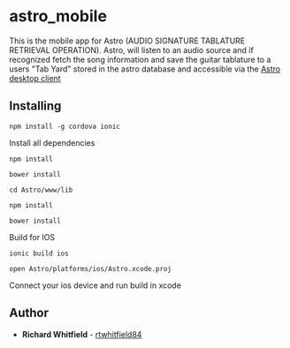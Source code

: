 # astro_mobile

This is the mobile app for Astro (AUDIO SIGNATURE TABLATURE RETRIEVAL OPERATION).
Astro, will listen to an audio source and if recognized fetch the song information and save the guitar tablature to a users "Tab Yard" stored in the astro database and accessible via the [Astro desktop client](https://github.com/rtwhitfield84/astro_website)

## Installing

```
npm install -g cordova ionic
```

Install all dependencies

```
npm install

bower install

cd Astro/www/lib

npm install

bower install

```

Build for IOS

```
ionic build ios

open Astro/platforms/ios/Astro.xcode.proj

```

Connect your ios device and run build in xcode

## Author

* **Richard Whitfield** - [rtwhitfield84](https://github.com/rtwhitfield84)
